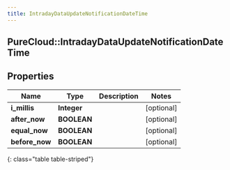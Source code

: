 ```yaml
---
title: IntradayDataUpdateNotificationDateTime
---
```

## PureCloud::IntradayDataUpdateNotificationDateTime

## Properties

|Name | Type | Description | Notes|
|------------ | ------------- | ------------- | -------------|
| **i_millis** | **Integer** |  | [optional] |
| **after_now** | **BOOLEAN** |  | [optional] |
| **equal_now** | **BOOLEAN** |  | [optional] |
| **before_now** | **BOOLEAN** |  | [optional] |
{: class="table table-striped"}


